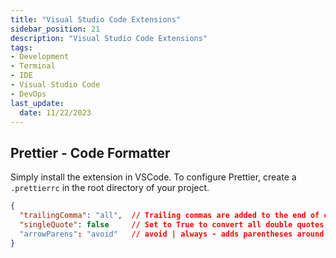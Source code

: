 ```yaml
---
title: "Visual Studio Code Extensions"
sidebar_position: 21
description: "Visual Studio Code Extensions"
tags: 
- Development
- Terminal
- IDE
- Visual Studio Code
- DevOps
last_update:
  date: 11/22/2023
---
```


## Prettier - Code Formatter 

Simply install the extension in VSCode. To configure Prettier, create a `.prettierrc` in the root directory of your project.

```json title=".prettierrc"
{
  "trailingComma": "all",  // Trailing commas are added to the end of objects and arrays
  "singleQuote": false     // Set to True to convert all double quotes to single quotes
  "arrowParens": "avoid"   // avoid | always - adds parentheses around function parameter
}
```

